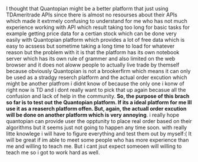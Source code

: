 I thought that Quantopian might be a better platform that just using TDAmeritrade APIs since there is almost no resourses about their APIs which made it extrmely confusing to understand for me who has not much experience working with API which result taking too long for basic tasks for example getting price data for a certian stock which can be done very easily with Quantopian platform which provides a lot of free data which is easy to acssess but sometime taking a long time to load for whatever reason but the problem with it is that the platform has its own notebook server which has its own rule of grammer and also limited on the web browser and it does not aloww people to actually live trade by themself because obviously Quantopian is not a brookerfirm which means it can only be used as a stradgy reserch platform and the actual order excution which might be another platfrom i didnt know of because the only one i konw of right now is TD and i dont really want to pick that up again becasue all the confusion and lack of help in the community. <b>So, the purpose of this brach so far is to test out the Quantopian platform. If its a ideal platform for me Ill use it as a reaserch platform offen. But, again, the actuall order excution will be done on another platform which is very annoying</b>. i really hope quantopian can provide user the opptunity to place real order based on their algorithms but it seems just not going to happen any time soon. with really litte knowlege i will have to figure everything and test them out by myself:(  It will be great if im able to meet some people who has more experience than me and willing to teach me. But i cant jsut expect someoen will willing to teach me so i got to work hard as well. 
